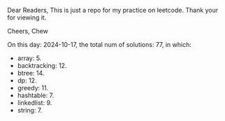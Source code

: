 Dear Readers,
This is just a repo for my practice on leetcode.
Thank your for viewing it.

Cheers,
Chew

On this day: 2024-10-17, the total num of solutions: 77, in which:
- array: 5.
- backtracking: 12.
- btree: 14.
- dp: 12.
- greedy: 11.
- hashtable: 7.
- linkedlist: 9.
- string: 7.